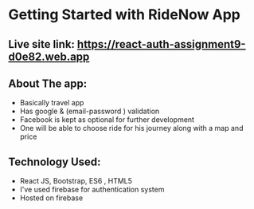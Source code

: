# Getting Started with RideNow App

## Live site link:  https://react-auth-assignment9-d0e82.web.app
## About The app:
- Basically travel app
- Has google & (email-password ) validation 
- Facebook is kept as optional for further development
- One will be able to choose ride for his journey along with a map and price
## Technology Used:
- React JS, Bootstrap, ES6 , HTML5
- I've used firebase for authentication system
- Hosted on firebase


